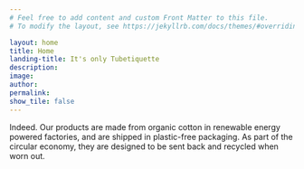 ```yaml
---
# Feel free to add content and custom Front Matter to this file.
# To modify the layout, see https://jekyllrb.com/docs/themes/#overriding-theme-defaults

layout: home
title: Home
landing-title: It's only Tubetiquette
description: 
image: 
author: 
permalink: 
show_tile: false
---
```


Indeed. Our products are made from organic cotton in renewable energy powered factories, and are shipped in plastic-free packaging. As part of the circular economy, they are designed to be sent back and recycled when worn out. 

